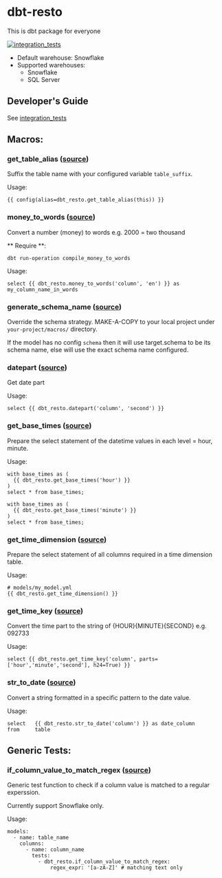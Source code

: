 # dbt-resto
This is dbt package for everyone

[![integration_tests](https://github.com/datnguye/dbt-resto/actions/workflows/integration_tests.yml/badge.svg?branch=main)](https://github.com/datnguye/dbt-resto/actions/workflows/integration_tests.yml)

- Default warehouse: Snowflake
- Supported warehouses:
    - Snowflake
    - SQL Server

## Developer's Guide
See [integration_tests](./integration_tests/README.md)

## Macros:
### get_table_alias ([source](/macros/config/get_table_alias.sql))
  Suffix the table name with your configured variable `table_suffix`.

  Usage:
  ```
  {{ config(alias=dbt_resto.get_table_alias(this)) }}
  ```

### money_to_words ([source](/macros/num2words/money_to_words.sql))
  Convert a number (money) to words e.g. 2000 = two thousand

  ** Require **:
  ```
  dbt run-operation compile_money_to_words
  ```

  Usage:
  ```
  select {{ dbt_resto.money_to_words('column', 'en') }} as my_column_name_in_words
  ```

### generate_schema_name ([source](/macros/override_default/generate_schema_name.sql))
  Override the schema strategy. MAKE-A-COPY to your local project under `your-project/macros/` directory.

  If the model has no config `schema` then it will use target.schema to be its schema name, else will use the exact schema name configured.

### datepart ([source](/macros/sql/datetime/datepart.sql))
  Get date part

  Usage:
  ```
  select {{ dbt_resto.datepart('column', 'second') }}
  ```

### get_base_times ([source](/macros/sql/datetime/get_base_times.sql))
  Prepare the select statement of the datetime values in each level = hour, minute.

  Usage:
  ```
  with base_times as (
    {{ dbt_resto.get_base_times('hour') }}
  )
  select * from base_times;

  with base_times as (
    {{ dbt_resto.get_base_times('minute') }}
  )
  select * from base_times;
  ```

### get_time_dimension ([source](/macros/sql/datetime/get_time_dimension.sql))
  Prepare the select statement of all columns required in a time dimension table.

  Usage:
  ```
  # models/my_model.yml
  {{ dbt_resto.get_time_dimension() }}
  ```

### get_time_key ([source](/macros/sql/datetime/get_time_key.sql))
  Convert the time part to the string of {HOUR}{MINUTE}{SECOND} e.g. 092733

  Usage:
  ```
  select {{ dbt_resto.get_time_key('column', parts=['hour','minute','second'], h24=True) }}
  ```

### str_to_date ([source](/macros/sql/datetime/str_to_date.sql))
  Convert a string formatted in a specific pattern to the date value.

  Usage:
  ```
  select   {{ dbt_resto.str_to_date('column') }} as date_column
  from     table
  ```


## Generic Tests:
### if_column_value_to_match_regex ([source](/macros/generic_test/if_column_value_to_match_regex.sql))
  Generic test function to check if a column value is matched to a regular experssion.

  Currently support Snowflake only.

  Usage:
  ```
  models:
    - name: table_name
      columns:
        - name: column_name
          tests:
            - dbt_resto.if_column_value_to_match_regex:
                regex_expr: '[a-zA-Z]' # matching text only
  ```